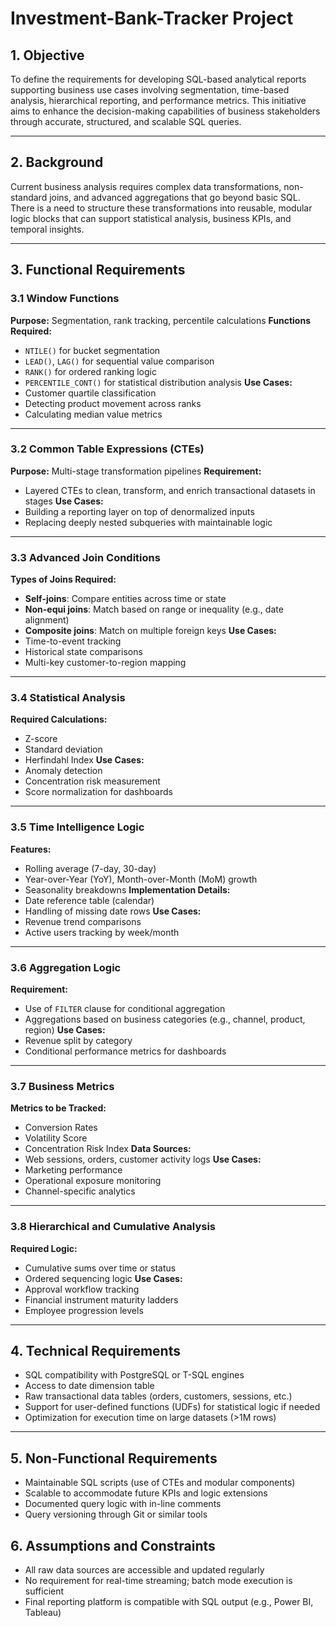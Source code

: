 # Investment-Bank-Tracker Project

## **1. Objective**

To define the requirements for developing SQL-based analytical reports supporting business use cases involving segmentation, time-based analysis, hierarchical reporting, and performance metrics. This initiative aims to enhance the decision-making capabilities of business stakeholders through accurate, structured, and scalable SQL queries.

---

## **2. Background**

Current business analysis requires complex data transformations, non-standard joins, and advanced aggregations that go beyond basic SQL. There is a need to structure these transformations into reusable, modular logic blocks that can support statistical analysis, business KPIs, and temporal insights.

---

## **3. Functional Requirements**

### 3.1 Window Functions

**Purpose:** Segmentation, rank tracking, percentile calculations
**Functions Required:**

* `NTILE()` for bucket segmentation
* `LEAD()`, `LAG()` for sequential value comparison
* `RANK()` for ordered ranking logic
* `PERCENTILE_CONT()` for statistical distribution analysis
  **Use Cases:**
* Customer quartile classification
* Detecting product movement across ranks
* Calculating median value metrics

---

### 3.2 Common Table Expressions (CTEs)

**Purpose:** Multi-stage transformation pipelines
**Requirement:**

* Layered CTEs to clean, transform, and enrich transactional datasets in stages
  **Use Cases:**
* Building a reporting layer on top of denormalized inputs
* Replacing deeply nested subqueries with maintainable logic

---

### 3.3 Advanced Join Conditions

**Types of Joins Required:**

* **Self-joins**: Compare entities across time or state
* **Non-equi joins**: Match based on range or inequality (e.g., date alignment)
* **Composite joins**: Match on multiple foreign keys
  **Use Cases:**
* Time-to-event tracking
* Historical state comparisons
* Multi-key customer-to-region mapping

---

### 3.4 Statistical Analysis

**Required Calculations:**

* Z-score
* Standard deviation
* Herfindahl Index
  **Use Cases:**
* Anomaly detection
* Concentration risk measurement
* Score normalization for dashboards

---

### 3.5 Time Intelligence Logic

**Features:**

* Rolling average (7-day, 30-day)
* Year-over-Year (YoY), Month-over-Month (MoM) growth
* Seasonality breakdowns
  **Implementation Details:**
* Date reference table (calendar)
* Handling of missing date rows
  **Use Cases:**
* Revenue trend comparisons
* Active users tracking by week/month

---

### 3.6 Aggregation Logic

**Requirement:**

* Use of `FILTER` clause for conditional aggregation
* Aggregations based on business categories (e.g., channel, product, region)
  **Use Cases:**
* Revenue split by category
* Conditional performance metrics for dashboards

---

### 3.7 Business Metrics

**Metrics to be Tracked:**

* Conversion Rates
* Volatility Score
* Concentration Risk Index
  **Data Sources:**
* Web sessions, orders, customer activity logs
  **Use Cases:**
* Marketing performance
* Operational exposure monitoring
* Channel-specific analytics

---

### 3.8 Hierarchical and Cumulative Analysis

**Required Logic:**

* Cumulative sums over time or status
* Ordered sequencing logic
  **Use Cases:**
* Approval workflow tracking
* Financial instrument maturity ladders
* Employee progression levels

---

## **4. Technical Requirements**

* SQL compatibility with PostgreSQL or T-SQL engines
* Access to date dimension table
* Raw transactional data tables (orders, customers, sessions, etc.)
* Support for user-defined functions (UDFs) for statistical logic if needed
* Optimization for execution time on large datasets (>1M rows)

---

## **5. Non-Functional Requirements**

* Maintainable SQL scripts (use of CTEs and modular components)
* Scalable to accommodate future KPIs and logic extensions
* Documented query logic with in-line comments
* Query versioning through Git or similar tools

## **6. Assumptions and Constraints**

* All raw data sources are accessible and updated regularly
* No requirement for real-time streaming; batch mode execution is sufficient
* Final reporting platform is compatible with SQL output (e.g., Power BI, Tableau)
